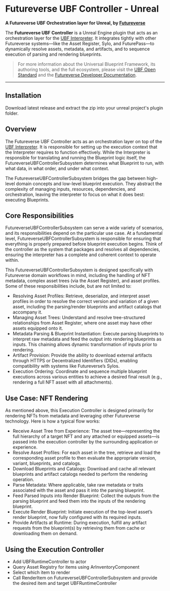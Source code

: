 # Futureverse UBF Controller - Unreal

**A Futureverse UBF Orchestration layer for Unreal, by [Futureverse](https://www.futureverse.com)**

The **Futureverse UBF Controller** is a Unreal Engine plugin that acts as an orchestration layer for the [UBF Interpreter](https://github.com/futureversecom/ubf-unreal-plugin). It integrates tightly with other Futureverse systems—like the Asset Register, Sylo, and FuturePass—to dynamically resolve assets, metadata, and artifacts, and to sequence execution of parsing and rendering blueprints.

> For more information about the Universal Blueprint Framework, its authoring tools, and the full ecosystem, please visit the [UBF Open Standard](https://ubfstandard.com/) and the [Futureverse Developer Documentation](https://docs.futureverse.com/1134b651-6817-4acb-ab1a-7bced4b15e80).

---

## Installation

Download latest release and extract the zip into your unreal project's plugin folder.

## Overview

The Futureverse UBF Controller acts as an orchestration layer on top of the [UBF Interpreter](https://github.com/futureversecom/ubf-unreal-plugin). It is responsible for setting up the execution context that the Interpreter requires to function effectively. While the Interpreter is responsible for translating and running the Blueprint logic itself, the FutureverseUBFControllerSubsystem determines what Blueprint to run, with what data, in what order, and under what context.

The FutureverseUBFControllerSubsystem bridges the gap between high-level domain concepts and low-level blueprint execution. They abstract the complexity of managing inputs, resources, dependencies, and orchestration, leaving the interpreter to focus on what it does best: executing Blueprints.
​
## Core Responsibilities

FutureverseUBFControllerSubsystem can serve a wide variety of scenarios, and its responsibilities depend on the particular use case. At a fundamental level, FutureverseUBFControllerSubsystem is responsible for ensuring that everything is properly prepared before blueprint execution begins. Think of the controller as the system that packages and resolves all dependencies, ensuring the interpreter has a complete and coherent context to operate within.

This FutureverseUBFControllerSubsystem is designed specifically with Futureverse domain workflows in mind, including the handling of NFT metadata, complex asset trees (via the Asset Register), and asset profiles. Some of these responsibilities include, but are not limited to:

* Resolving Asset Profiles: Retrieve, deserialize, and interpret asset profiles in order to resolve the correct version and variation of a given asset, including the parsing/render blueprints and artifact catalogs that accompany it.
* Managing Asset Trees: Understand and resolve tree-structured relationships from Asset Register, where one asset may have other assets equipped onto it.
* Metadata Parsing & Blueprint Instantiation: Execute parsing blueprints to interpret raw metadata and feed the output into rendering blueprints as inputs. This chaining allows dynamic transformation of inputs prior to rendering.
* Artifact Provision: Provide the ability to download external artifacts through HTTPS or Decentralized Identifiers (DIDs), enabling compatibility with systems like Futureverse’s Sylos.
* Execution Ordering: Coordinate and sequence multiple blueprint executions across various entities to achieve a desired final result (e.g., rendering a full NFT asset with all attachments).

## Use Case: NFT Rendering

As mentioned above, this Execution Controller is designed primarily for rendering NFTs from metadata and leveraging other Futureverse technology. Here is how a typical flow works:

* Receive Asset Tree from Experience: The asset tree—representing the full hierarchy of a target NFT and any attached or equipped assets—is passed into the execution controller by the surrounding application or experience.
* Resolve Asset Profiles: For each asset in the tree, retrieve and load the corresponding asset profile to then evaluate the appropriate version, variant, blueprints, and catalogs.
* Download Blueprints and Catalogs: Download and cache all relevant blueprints and artifact catalogs needed to perform the rendering operation.
* Parse Metadata: Where applicable, take raw metadata or traits associated with the asset and pass it into the parsing blueprint.
* Feed Parsed Inputs into Render Blueprint: Collect the outputs from the parsing blueprint and feed them into the inputs of the rendering blueprint.
* Execute Render Blueprint: Initiate execution of the top-level asset’s render blueprint, now fully configured with its required inputs.
* Provide Artifacts at Runtime: During execution, fulfill any artifact requests from the blueprint(s) by retrieving them from cache or downloading them on demand.

## Using the Execution Controller

* Add UBFRuntimeController to actor
* Query Asset Registry for items using ArInventoryComponent
* Select which item to render
* Call RenderItem on FutureverseUBFControllerSubsystem and provide the desired item and target UBFRuntimeController
